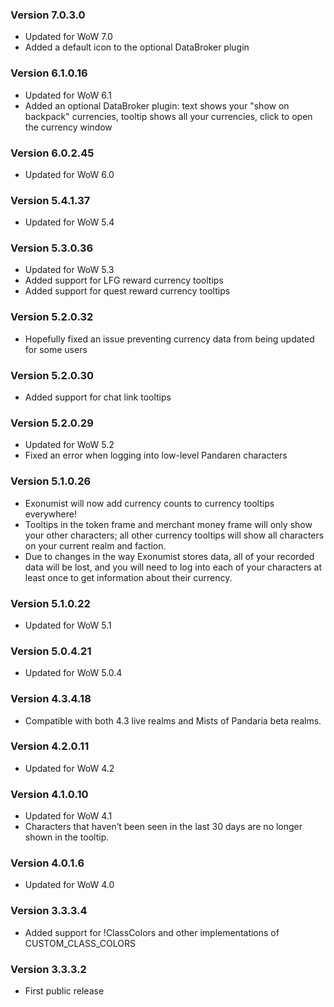 ### Version 7.0.3.0

* Updated for WoW 7.0
* Added a default icon to the optional DataBroker plugin

### Version 6.1.0.16

* Updated for WoW 6.1
* Added an optional DataBroker plugin: text shows your "show on backpack" currencies, tooltip shows all your currencies, click to open the currency window

### Version 6.0.2.45

* Updated for WoW 6.0

### Version 5.4.1.37

* Updated for WoW 5.4

### Version 5.3.0.36

* Updated for WoW 5.3
* Added support for LFG reward currency tooltips
* Added support for quest reward currency tooltips

### Version 5.2.0.32

* Hopefully fixed an issue preventing currency data from being updated for some users

### Version 5.2.0.30

* Added support for chat link tooltips

### Version 5.2.0.29

* Updated for WoW 5.2
* Fixed an error when logging into low-level Pandaren characters

### Version 5.1.0.26

* Exonumist will now add currency counts to currency tooltips everywhere!
* Tooltips in the token frame and merchant money frame will only show your other characters; all other currency tooltips will show all characters on your current realm and faction.
* Due to changes in the way Exonumist stores data, all of your recorded data will be lost, and you will need to log into each of your characters at least once to get information about their currency.

### Version 5.1.0.22

* Updated for WoW 5.1

### Version 5.0.4.21

* Updated for WoW 5.0.4

### Version 4.3.4.18

* Compatible with both 4.3 live realms and Mists of Pandaria beta realms.

### Version 4.2.0.11

* Updated for WoW 4.2

### Version 4.1.0.10

* Updated for WoW 4.1
* Characters that haven’t been seen in the last 30 days are no longer shown in the tooltip.

### Version 4.0.1.6

* Updated for WoW 4.0

### Version 3.3.3.4

* Added support for !ClassColors and other implementations of CUSTOM_CLASS_COLORS

### Version 3.3.3.2

* First public release

